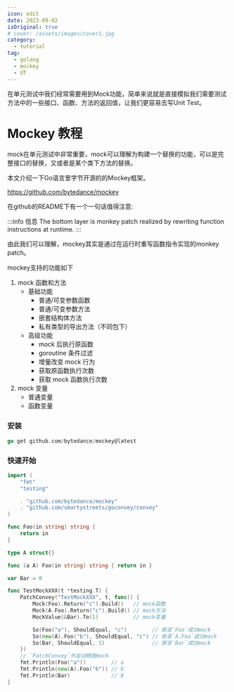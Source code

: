 ```yaml
---
icon: edit
date: 2023-09-02
isOriginal: true
# cover: /assets/images/cover1.jpg
category:
  - tutorial
tag:
  - golang
  - mockey
  - UT
---
```


在单元测试中我们经常需要用到Mock功能，简单来说就是直接模拟我们需要测试方法中的一些接口、函数、方法的返回值，让我们更容易去写Unit Test。

<!-- more -->

# Mockey 教程

mock在单元测试中非常重要，mock可以理解为构建一个替换的功能，可以是完整接口的替换，又或者是某个类下方法的替换。

本文介绍一下Go语言里字节开源的的Mockey框架。

https://github.com/bytedance/mockey

在github的README下有一个一句话值得注意:

:::info 信息
The bottom layer is monkey patch realized by rewriting function instructions at runtime.
:::

由此我们可以理解，mockey其实是通过在运行时重写函数指令实现的monkey patch。

mockey支持的功能如下

1. mock 函数和方法
    - 基础功能
        - 普通/可变参数函数
        - 普通/可变参数方法
        - 嵌套结构体方法
        - 私有类型的导出方法（不同包下）
    - 高级功能
        - mock 后执行原函数
        - goroutine 条件过滤
        - 增量改变 mock 行为
        - 获取原函数执行次数
        - 获取 mock 函数执行次数
2. mock 变量
    - 普通变量
    - 函数变量

### 安装

```go
go get github.com/bytedance/mockey@latest
```

### 快速开始

```go
import (
	"fmt"
	"testing"

	. "github.com/bytedance/mockey"
	. "github.com/smartystreets/goconvey/convey"
)

func Foo(in string) string {
	return in
}

type A struct{}

func (a A) Foo(in string) string { return in }

var Bar = 0

func TestMockXXX(t *testing.T) {
	PatchConvey("TestMockXXX", t, func() {
		Mock(Foo).Return("c").Build()   // mock函数 
		Mock(A.Foo).Return("c").Build() // mock方法 
		MockValue(&Bar).To(1)           // mock变量 

		So(Foo("a"), ShouldEqual, "c")        // 断言`Foo`成功mock 
		So(new(A).Foo("b"), ShouldEqual, "c") // 断言`A.Foo`成功mock 
		So(Bar, ShouldEqual, 1)               // 断言`Bar`成功mock 
	})
	// `PatchConvey`外自动释放mock
	fmt.Println(Foo("a"))        // a
	fmt.Println(new(A).Foo("b")) // b
	fmt.Println(Bar)             // 0
}
```